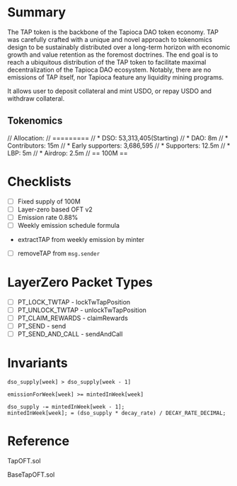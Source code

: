 # Summary

The TAP token is the backbone of the Tapioca DAO token economy. TAP was carefully crafted with a unique and novel approach to tokenomics design to be sustainably distributed over a long-term horizon with economic growth and value retention as the foremost doctrines. The end goal is to reach a ubiquitous distribution of the TAP token to facilitate maximal decentralization of the Tapioca DAO ecosystem. Notably, there are no emissions of TAP itself, nor Tapioca feature any liquidity mining programs.

It allows user to deposit collateral and mint USDO, or repay USDO and withdraw collateral.

## Tokenomics
//  Allocation:
// =========
// * DSO: 53,313,405(Starting)
// * DAO: 8m
// * Contributors: 15m
// * Early supporters: 3,686,595
// * Supporters: 12.5m
// * LBP: 5m
// * Airdrop: 2.5m
// == 100M ==

# Checklists
- [ ] Fixed supply of 100M
- [ ] Layer-zero based OFT v2
- [ ] Emission rate 0.88%
- [ ] Weekly emission schedule formula
- extractTAP from weekly emission by minter

- [ ] removeTAP from `msg.sender`

# LayerZero Packet Types

- [ ] PT_LOCK_TWTAP - lockTwTapPosition
- [ ] PT_UNLOCK_TWTAP - unlockTwTapPosition
- [ ] PT_CLAIM_REWARDS - claimRewards
- [ ] PT_SEND - send
- [ ] PT_SEND_AND_CALL - sendAndCall

# Invariants

```
dso_supply[week] > dso_supply[week - 1]
```
```
emissionForWeek[week] >= mintedInWeek[week]
```
```
dso_supply -= mintedInWeek[week - 1];
mintedInWeek[week]; = (dso_supply * decay_rate) / DECAY_RATE_DECIMAL;
```


# Reference
TapOFT.sol

BaseTapOFT.sol